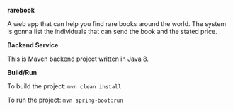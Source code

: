 **rarebook**

A web app that can help you find rare books around the world.
The system is gonna list the individuals that can send the book
and the stated price.

**Backend Service**

This is Maven backend project written in Java 8.

**Build/Run**

To build the project:
`mvn clean install`

To run the project:
`mvn spring-boot:run`
